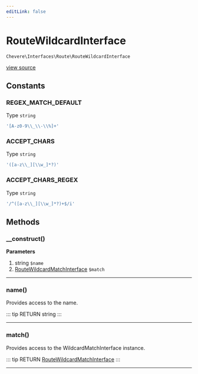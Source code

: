 ```yaml
---
editLink: false
---
```


# RouteWildcardInterface

`Chevere\Interfaces\Route\RouteWildcardInterface`

[view source](https://github.com/chevere/chevere/blob/master/interfaces/Route/RouteWildcardInterface.php)

## Constants

### REGEX_MATCH_DEFAULT

Type `string`

```php
'[A-z0-9\\_\\-\\%]+'
```

### ACCEPT_CHARS

Type `string`

```php
'([a-z\\_][\\w_]*?)'
```

### ACCEPT_CHARS_REGEX

Type `string`

```php
'/^([a-z\\_][\\w_]*?)+$/i'
```

## Methods

### __construct()

**Parameters**

1. string `$name`
2. [RouteWildcardMatchInterface](./RouteWildcardMatchInterface.md) `$match`

---

### name()

Provides access to the name.

::: tip RETURN
string
:::

---

### match()

Provides access to the WildcardMatchInterface instance.

::: tip RETURN
[RouteWildcardMatchInterface](./RouteWildcardMatchInterface.md)
:::

---
